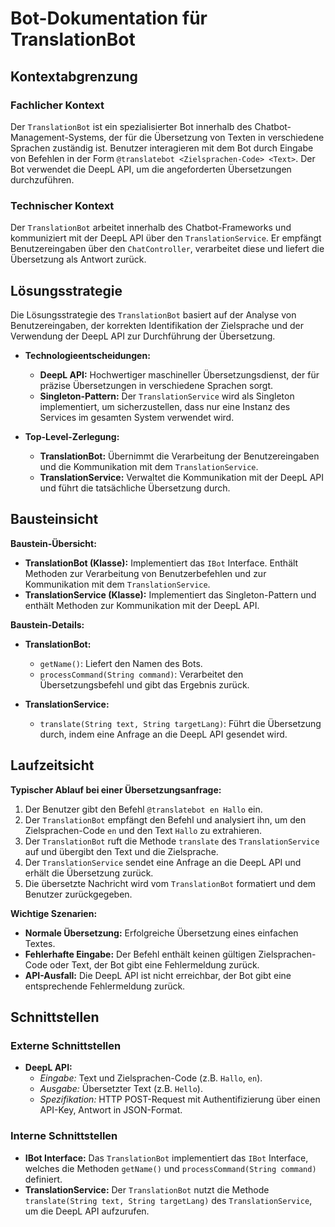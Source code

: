 # Bot-Dokumentation für TranslationBot

## Kontextabgrenzung

### Fachlicher Kontext
Der `TranslationBot` ist ein spezialisierter Bot innerhalb des Chatbot-Management-Systems, der für die Übersetzung von Texten in verschiedene Sprachen zuständig ist. Benutzer interagieren mit dem Bot durch Eingabe von Befehlen in der Form `@translatebot <Zielsprachen-Code> <Text>`. Der Bot verwendet die DeepL API, um die angeforderten Übersetzungen durchzuführen.

### Technischer Kontext
Der `TranslationBot` arbeitet innerhalb des Chatbot-Frameworks und kommuniziert mit der DeepL API über den `TranslationService`. Er empfängt Benutzereingaben über den `ChatController`, verarbeitet diese und liefert die Übersetzung als Antwort zurück.

## Lösungsstrategie

Die Lösungsstrategie des `TranslationBot` basiert auf der Analyse von Benutzereingaben, der korrekten Identifikation der Zielsprache und der Verwendung der DeepL API zur Durchführung der Übersetzung.

- **Technologieentscheidungen:**
    - **DeepL API:** Hochwertiger maschineller Übersetzungsdienst, der für präzise Übersetzungen in verschiedene Sprachen sorgt.
    - **Singleton-Pattern:** Der `TranslationService` wird als Singleton implementiert, um sicherzustellen, dass nur eine Instanz des Services im gesamten System verwendet wird.

- **Top-Level-Zerlegung:**
    - **TranslationBot:** Übernimmt die Verarbeitung der Benutzereingaben und die Kommunikation mit dem `TranslationService`.
    - **TranslationService:** Verwaltet die Kommunikation mit der DeepL API und führt die tatsächliche Übersetzung durch.

## Bausteinsicht

**Baustein-Übersicht:**
- **TranslationBot (Klasse):** Implementiert das `IBot` Interface. Enthält Methoden zur Verarbeitung von Benutzerbefehlen und zur Kommunikation mit dem `TranslationService`.
- **TranslationService (Klasse):** Implementiert das Singleton-Pattern und enthält Methoden zur Kommunikation mit der DeepL API.

**Baustein-Details:**
- **TranslationBot:**
    - `getName()`: Liefert den Namen des Bots.
    - `processCommand(String command)`: Verarbeitet den Übersetzungsbefehl und gibt das Ergebnis zurück.

- **TranslationService:**
    - `translate(String text, String targetLang)`: Führt die Übersetzung durch, indem eine Anfrage an die DeepL API gesendet wird.

## Laufzeitsicht

**Typischer Ablauf bei einer Übersetzungsanfrage:**
1. Der Benutzer gibt den Befehl `@translatebot en Hallo` ein.
2. Der `TranslationBot` empfängt den Befehl und analysiert ihn, um den Zielsprachen-Code `en` und den Text `Hallo` zu extrahieren.
3. Der `TranslationBot` ruft die Methode `translate` des `TranslationService` auf und übergibt den Text und die Zielsprache.
4. Der `TranslationService` sendet eine Anfrage an die DeepL API und erhält die Übersetzung zurück.
5. Die übersetzte Nachricht wird vom `TranslationBot` formatiert und dem Benutzer zurückgegeben.

**Wichtige Szenarien:**
- **Normale Übersetzung:** Erfolgreiche Übersetzung eines einfachen Textes.
- **Fehlerhafte Eingabe:** Der Befehl enthält keinen gültigen Zielsprachen-Code oder Text, der Bot gibt eine Fehlermeldung zurück.
- **API-Ausfall:** Die DeepL API ist nicht erreichbar, der Bot gibt eine entsprechende Fehlermeldung zurück.

## Schnittstellen

### Externe Schnittstellen
- **DeepL API:**
    - *Eingabe:* Text und Zielsprachen-Code (z.B. `Hallo`, `en`).
    - *Ausgabe:* Übersetzter Text (z.B. `Hello`).
    - *Spezifikation:* HTTP POST-Request mit Authentifizierung über einen API-Key, Antwort in JSON-Format.

### Interne Schnittstellen
- **IBot Interface:** Das `TranslationBot` implementiert das `IBot` Interface, welches die Methoden `getName()` und `processCommand(String command)` definiert.
- **TranslationService:** Der `TranslationBot` nutzt die Methode `translate(String text, String targetLang)` des `TranslationService`, um die DeepL API aufzurufen.